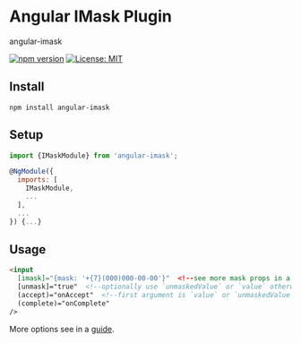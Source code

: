 # Angular IMask Plugin
angular-imask

[![npm version](https://badge.fury.io/js/angular-imask.svg)](https://badge.fury.io/js/angular-imask)
[![License: MIT](https://img.shields.io/badge/License-MIT-yellow.svg)](https://opensource.org/licenses/MIT)

## Install
`npm install angular-imask`

## Setup
```javascript
import {IMaskModule} from 'angular-imask';

@NgModule({
  imports: [
    IMaskModule,
    ...
  ],
  ...
}) {...}
```

## Usage
```html
<input
  [imask]="{mask: '+{7}(000)000-00-00'}"  <!--see more mask props in a guide-->
  [unmask]="true"  <!--optionally use `unmaskedValue` or `value` otherwise-->
  (accept)="onAccept"  <!--first argument is `value` or `unmaskedValue` depending on prop above-->
  (complete)="onComplete"
/>
```
More options see in a [guide](https://unmanner.github.io/imaskjs/guide.html).
